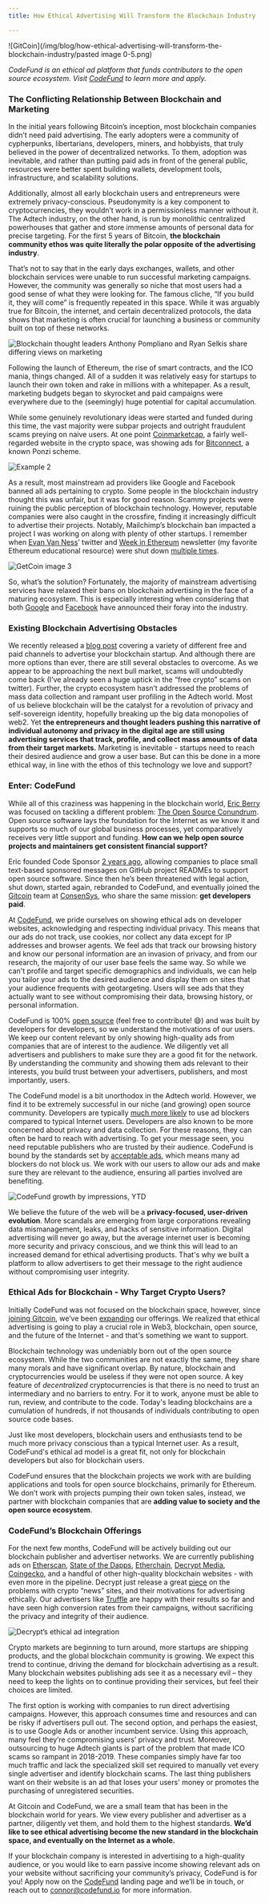 ```yaml
---
title: How Ethical Advertising Will Transform the Blockchain Industry

---
```


![GitCoin](/img/blog/how-ethical-advertising-will-transform-the-blockchain-industry/pasted image 0-5.png)

*CodeFund is an ethical ad platform that funds contributors to the open source ecosystem. Visit [CodeFund](https://codefund.io/) to learn more and apply.*

### The Conflicting Relationship Between Blockchain and Marketing
In the initial years following Bitcoin’s inception, most blockchain companies didn’t need paid advertising. The early adopters were a community of cypherpunks, libertarians, developers, miners, and hobbyists, that truly believed in the power of decentralized networks. To them, adoption was inevitable, and rather than putting paid ads in front of the general public, resources were better spent building wallets, development tools, infrastructure, and scalability solutions.

Additionally, almost all early blockchain users and entrepreneurs were extremely privacy-conscious. Pseudonymity is a key component to cryptocurrencies, they wouldn’t work in a permissionless manner without it. The Adtech industry, on the other hand, is run by monolithic centralized powerhouses that gather and store immense amounts of personal data for precise targeting. For the first 5 years of Bitcoin, **the blockchain community ethos was quite literally the polar opposite of the advertising industry**.

That’s not to say that in the early days exchanges, wallets, and other blockchain services were unable to run successful marketing campaigns. However, the community was generally so niche that most users had a good sense of what they were looking for. The famous cliche, “If you build it, they will come” is frequently repeated in this space. While it was arguably true for Bitcoin, the internet, and certain decentralized protocols, the data shows that marketing is often crucial for launching a business or community built on top of these networks.



![Blockchain thought leaders Anthony Pompliano and Ryan Selkis share differing views on marketing](/img/blog/how-ethical-advertising-will-transform-the-blockchain-industry/getcoin-image-1.jpg "Blockchain thought leaders Anthony Pompliano and Ryan Selkis share differing views on marketing")

Following the launch of Ethereum, the rise of smart contracts, and the ICO mania, things changed. All of a sudden it was relatively easy for startups to launch their own token and rake in millions with a whitepaper. As a result, marketing budgets began to skyrocket and paid campaigns were everywhere due to the (seemingly) huge potential for capital accumulation.

While some genuinely revolutionary ideas were started and funded during this time, the vast majority were subpar projects and outright fraudulent scams preying on naive users. At one point [Coinmarketcap](https://coinmarketcap.com/), a fairly well-regarded website in the crypto space, was showing ads for [Bitconnect](https://en.wikipedia.org/wiki/Bitconnect), a known Ponzi scheme.

![Example 2](/img/blog/how-ethical-advertising-will-transform-the-blockchain-industry/getcoin-image-2.jpg)

As a result, most mainstream ad providers like Google and Facebook banned all ads pertaining to crypto. Some people in the blockchain industry thought this was unfair, but it was for good reason. Scammy projects were ruining the public perception of blockchain technology. However, reputable companies were also caught in the crossfire, finding it increasingly difficult to advertise their projects. Notably, Mailchimp’s blockchain ban impacted a project I was working on along with plenty of other startups. I remember when [Evan Van Ness](https://twitter.com/evan_van_ness)’ twitter and [Week in Ethereum](https://www.weekinethereum.com/) newsletter (my favorite Ethereum educational resource) were shut down [multiple times](https://cointelegraph.com/news/breaking-mailchimp-reportedly-shuts-down-accounts-related-to-crypto-prices-drop).

![GetCoin image 3](/img/blog/how-ethical-advertising-will-transform-the-blockchain-industry/getcoin-image-3.jpg)

So, what’s the solution? Fortunately, the majority of mainstream advertising services have relaxed their bans on blockchain advertising in the face of a maturing ecosystem. This is especially interesting when considering that both [Google](https://www.bloomberg.com/news/articles/2018-03-21/google-is-said-to-work-on-its-own-blockchain-related-technology) and [Facebook](https://libra.org) have announced their foray into the industry.

### Existing Blockchain Advertising Obstacles

We recently released a [blog post](https://codefund.io/blog/how-to-advertise-your-startup-blockchain-project) covering a variety of different free and paid channels to advertise your blockchain startup. And although there are more options than ever, there are still several obstacles to overcome. As we appear to be approaching the next bull market, scams will undoubtedly come back (I’ve already seen a huge uptick in the “free crypto” scams on twitter). Further, the crypto ecosystem hasn’t addressed the problems of mass data collection and rampant user profiling in the Adtech world. Most of us believe blockchain will be the catalyst for a revolution of privacy and self-sovereign identity, hopefully breaking up the big data monopolies of web2. Yet **the entrepreneurs and thought leaders pushing this narrative of individual autonomy and privacy in the digital age are still using advertising services that track, profile, and collect mass amounts of data from their target markets.** Marketing is inevitable - startups need to reach their desired audience and grow a user base. But can this be done in a more ethical way, in line with the ethos of this technology we love and support?

### Enter: CodeFund

While all of this craziness was happening in the blockchain world, [Eric Berry](https://twitter.com/coderberry) was focused on tackling a different problem: [The Open Source Conundrum](https://codefund.io/blog/the-open-source-conundrum-how-do-we-keep-the-lights-on). Open source software lays the foundation for the Internet as we know it and supports so much of our global business processes, yet comparatively receives very little support and funding. **How can we help open source projects and maintainers get consistent financial support?**

Eric founded Code Sponsor [2 years ago](https://changelog.com/founderstalk/56), allowing companies to place small text-based sponsored messages on GitHub project READMEs to support open source software. Since then he’s been threatened with legal action, shut down, started again, rebranded to CodeFund, and eventually joined the [Gitcoin](https://gitcoin.co/) team at [ConsenSys](https://consensys.net/), who share the same mission: **get developers paid**.

At [CodeFund](https://codefund.io/), we pride ourselves on showing ethical ads on developer websites, acknowledging and respecting individual privacy. This means that our ads do not track, use cookies, nor collect any data except for IP addresses and browser agents. We feel ads that track our browsing history and know our personal information are an invasion of privacy, and from our research, the majority of our user base feels the same way. So while we can't profile and target specific demographics and individuals, we can help you tailor your ads to the desired audience and display them on sites that your audience frequents with geotargeting. Users will see ads that they actually want to see without compromising their data, browsing history, or personal information.

CodeFund is 100% [open source](https://github.com/gitcoinco/code_fund_ads) (feel free to contribute! 😄) and was built by developers for developers, so we understand the motivations of our users. We keep our content relevant by only showing high-quality ads from companies that are of interest to the audience. We diligently vet all advertisers and publishers to make sure they are a good fit for the network. By understanding the community and showing them ads relevant to their interests, you build trust between your advertisers, publishers, and most importantly, users.

The CodeFund model is a bit unorthodox in the Adtech world. However, we find it to be extremely successful in our niche (and growing) open source community. Developers are typically [much more likely](https://www.stackoverflowbusiness.com/engagement/resources/the-state-of-developer-engagement-2018) to use ad blockers compared to typical Internet users. Developers are also known to be more concerned about privacy and data collection. For these reasons, they can often be hard to reach with advertising. To get your message seen, you need reputable publishers who are trusted by their audience. CodeFund is bound by the standards set by [acceptable ads](https://acceptableads.com/en/about/criteria), which means many ad blockers do not block us. We work with our users to allow our ads and make sure they are relevant to the audience, ensuring all parties involved are benefiting.

![CodeFund growth by impressions, YTD](/img/blog/how-ethical-advertising-will-transform-the-blockchain-industry/getcoin-image-4.jpg "CodeFund growth by impressions, YTD")

We believe the future of the web will be a **privacy-focused, user-driven evolution**. More scandals are emerging from large corporations revealing data mismanagement, leaks, and hacks of sensitive information. Digital advertising will never go away, but the average internet user is becoming more security and privacy conscious, and we think this will lead to an increased demand for ethical advertising products. That's why we built a platform to allow advertisers to get their message to the right audience without compromising user integrity.

### Ethical Ads for Blockchain - Why Target Crypto Users?

Initially CodeFund was not focused on the blockchain space, however, since [joining Gitcoin](https://medium.com/codefund/code-sponsor-joins-gitcoin-b7d35966b93d), we’ve been [expanding](https://medium.com/gitcoin/codefund-ads-on-etherscan-fae1a3d35b51) our offerings. We realized that ethical advertising is going to play a crucial role in Web3, blockchain, open source, and the future of the Internet - and that's something we want to support.

Blockchain technology was undeniably born out of the open source ecosystem. While the two communities are not exactly the same, they share many morals and have significant overlap. By nature, blockchain and cryptocurrencies would be useless if they were not open source. A key feature of *decentralized* cryptocurrencies is that there is no need to trust an intermediary and no barriers to entry. For it to work, anyone must be able to run, review, and contribute to the code. Today's leading blockchains are a cumulation of hundreds, if not thousands of individuals contributing to open source code bases.

Just like most developers, blockchain users and enthusiasts tend to be much more privacy conscious than a typical Internet user. As a result, CodeFund's ethical ad model is a great fit, not only for blockchain developers but also for blockchain users.

CodeFund ensures that the blockchain projects we work with are building applications and tools for open source blockchains, primarily for Ethereum. We don’t work with projects pumping their own token sales, instead, we partner with blockchain companies that are **adding value to society and the open source ecosystem**.

### CodeFund’s Blockchain Offerings

For the next few months, CodeFund will be actively building out our blockchain publisher and advertiser networks. We are currently publishing ads on [Etherscan](https://etherscan.io/), [State of the Dapps](https://www.stateofthedapps.com/), [Etherchain](https://www.etherchain.org/), [Decrypt Media](https://decrypt.co/), [Coingecko](https://www.coingecko.com/), and a handful of other high-quality blockchain websites - with even more in the pipeline. Decrypt just release a great [piece](https://wp.me/p9ZACC-1Vv) on the problems with crypto “news” sites, and their motivations for advertising ethically. Our advertisers like [Truffle](/truffle) are happy with their results so far and have seen high conversion rates from their campaigns, without sacrificing the privacy and integrity of their audience.

![Decrypt’s ethical ad integration](/img/blog/how-ethical-advertising-will-transform-the-blockchain-industry/getcoin-image-5.jpg "Decrypt’s ethical ad integration")

Crypto markets are beginning to turn around, more startups are shipping products, and the global blockchain community is growing. We expect this trend to continue, driving the demand for blockchain advertising as a result. Many blockchain websites publishing ads see it as a necessary evil – they need to keep the lights on to continue providing their services, but feel their choices are limited.

The first option is working with companies to run direct advertising campaigns. However, this approach consumes time and resources and can be risky if advertisers pull out. The second option, and perhaps the easiest, is to use Google Ads or another incumbent service. Using this approach, many feel they’re compromising users’ privacy and trust. Moreover, outsourcing to huge Adtech giants is part of the problem that made ICO scams so rampant in 2018-2019. These companies simply have far too much traffic and lack the specialized skill set required to manually vet every single advertiser and identify blockchain scams. The last thing publishers want on their website is an ad that loses your users' money or promotes the purchasing of unregistered securities.

At Gitcoin and CodeFund, we are a small team that has been in the blockchain world for years. We view every publisher and advertiser as a partner, diligently vet them, and hold them to the highest standards. **We’d like to see ethical advertising become the new standard in the blockchain space, and eventually on the Internet as a whole.**

If your blockchain company is interested in advertising to a high-quality audience, or you would like to earn passive income showing relevant ads on your website without sacrificing your community’s privacy, CodeFund is for you! Apply now on the [CodeFund](https://codefund.io/) landing page and we’ll be in touch, or reach out to [connor@codefund.io](mailto:connor@codefund.io) for more information.
